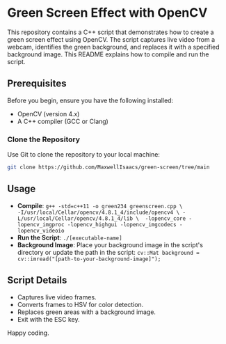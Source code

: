 # Green Screen Effect with OpenCV

This repository contains a C++ script that demonstrates how to create a green screen effect using OpenCV. The script captures live video from a webcam, identifies the green background, and replaces it with a specified background image. This README explains how to compile and run the script.

## Prerequisites

Before you begin, ensure you have the following installed:

- OpenCV (version 4.x)
- A C++ compiler (GCC or Clang)

### Clone the Repository

Use Git to clone the repository to your local machine:

```bash
git clone https://github.com/MaxwellIsaacs/green-screen/tree/main
```

## Usage
- **Compile**: `g++ -std=c++11 -o green234 greenscreen.cpp \                                  
-I/usr/local/Cellar/opencv/4.8.1_4/include/opencv4 \
-L/usr/local/Cellar/opencv/4.8.1_4/lib \ 
-lopencv_core -lopencv_imgproc -lopencv_highgui -lopencv_imgcodecs -lopencv_videoio`
- **Run the Script**: `./[executable-name]`
- **Background Image**: Place your background image in the script's directory or update the path in the script: 
  `cv::Mat background = cv::imread("[path-to-your-background-image]");`

## Script Details
- Captures live video frames.
- Converts frames to HSV for color detection.
- Replaces green areas with a background image.
- Exit with the ESC key.

Happy coding.

